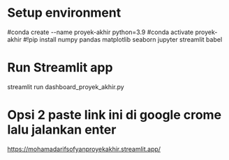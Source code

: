 # Setup environment
#conda create --name proyek-akhir python=3.9
#conda activate proyek-akhir
#!pip install numpy pandas matplotlib seaborn jupyter streamlit babel

# Run Streamlit app
streamlit run dashboard_proyek_akhir.py

# Opsi 2 paste link ini di google crome lalu jalankan enter
https://mohamadarifsofyanproyekakhir.streamlit.app/
